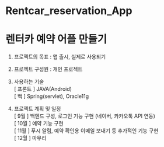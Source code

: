 # Rentcar_reservation_App
# 렌터카 예약 어플 만들기

1. 프로젝트의 목표 
: 앱 출시, 실제로 사용되기

2. 프로젝트 구성원
: 개인 프로젝트

3. 사용하는 기술   
[ 프론트 ] JAVA(Android)   
[ 백 ] Spring(servlet), Oracle11g   

4. 프로젝트 계획 및 일정   
[ 9월 ] 백엔드 구성, 로그인 기능 구현 (네이버, 카카오톡 API 연동)   
[ 10월 ] 예약 기능 구현   
[ 11월 ] 푸시 알림, 예약 확인용 이메일 보내기 등 추가적인 기능 구현   
[ 12월 ] 마무리    
